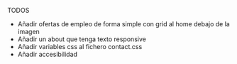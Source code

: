 TODOS
- Añadir ofertas de empleo de forma simple con grid al home debajo de la imagen
- Añadir un about que tenga texto responsive
- Añadir variables css al fichero contact.css
- Añadir accesibilidad